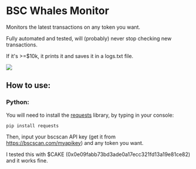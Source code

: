 # BSC Whales Monitor
Monitors the latest transactions on any token you want.

Fully automated and tested, will (probably) never stop checking new transactions.

If it's >=$10k, it prints it and saves it in a logs.txt file.

![](https://i.imgur.com/Pt0LK0V.gif)

## How to use:

### **Python**:
You will need to install the [requests](https://pypi.org/project/requests/ "requests") library, by typing in your console:

`pip install requests`

Then, input your bscscan API key (get it from https://bscscan.com/myapikey) and any token you want. 

I tested this with $CAKE (0x0e09fabb73bd3ade0a17ecc321fd13a19e81ce82) and it works fine.
